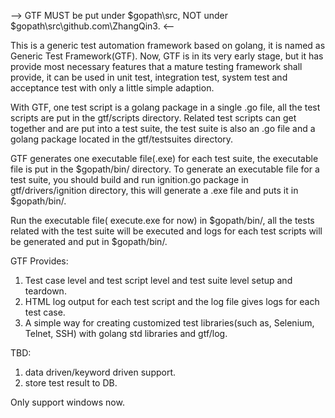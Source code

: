 
--> GTF MUST be put under $gopath\src, NOT under $gopath\src\github.com\ZhangQin3. <--

This is a generic test automation framework based on golang, it is named as Generic Test Framework(GTF). Now, GTF is in its very early stage, but it has provide most necessary features that a mature testing framework shall provide, it can be used in unit test, integration test, system test and acceptance test with only a little simple adaption.

With GTF, one test script is a golang package in a single .go file, all the test scripts are put in the gtf/scripts directory. Related test scripts can get together and are put into a test suite, the test suite is also an .go file and a golang package located in the gtf/testsuites directory.

GTF generates one executable file(.exe) for each test suite, the executable file is put in the $gopath/bin/ directory. To generate an executable file for a test suite, you should build and run ignition.go package in gtf/drivers/ignition directory, this will generate a .exe file and puts it in $gopath/bin/.

Run the executable file( execute.exe for now) in $gopath/bin/, all the tests related with the test suite will be executed and logs for each test scripts will be generated and put in $gopath/bin/.

GTF Provides:
1) Test case level and test script level and test suite level setup and teardown.
2) HTML log output for each test script and the log file gives logs for each test case.
3) A simple way for creating customized test libraries(such as, Selenium, Telnet, SSH) with golang std libraries and gtf/log.


TBD:
1. data driven/keyword driven support. 
2. store test result to DB.

Only support windows now.
